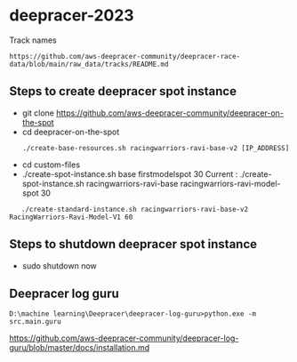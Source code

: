 # deepracer-2023
Track names
```
https://github.com/aws-deepracer-community/deepracer-race-data/blob/main/raw_data/tracks/README.md
```

## Steps to create deepracer spot instance
- git clone https://github.com/aws-deepracer-community/deepracer-on-the-spot
- cd deepracer-on-the-spot
  ```
  ./create-base-resources.sh racingwarriors-ravi-base-v2 [IP_ADDRESS]
  ```
-  cd custom-files
-  ./create-spot-instance.sh base firstmodelspot 30
   Current : ./create-spot-instance.sh racingwarriors-ravi-base racingwarriors-ravi-model-spot 30
```
   ./create-standard-instance.sh racingwarriors-ravi-base-v2 RacingWarriors-Ravi-Model-V1 60
```

## Steps to shutdown deepracer spot instance
- sudo shutdown now

## Deepracer log guru
```
D:\machine learning\Deepracer\deepracer-log-guru>python.exe -m src.main.guru
```
https://github.com/aws-deepracer-community/deepracer-log-guru/blob/master/docs/installation.md

